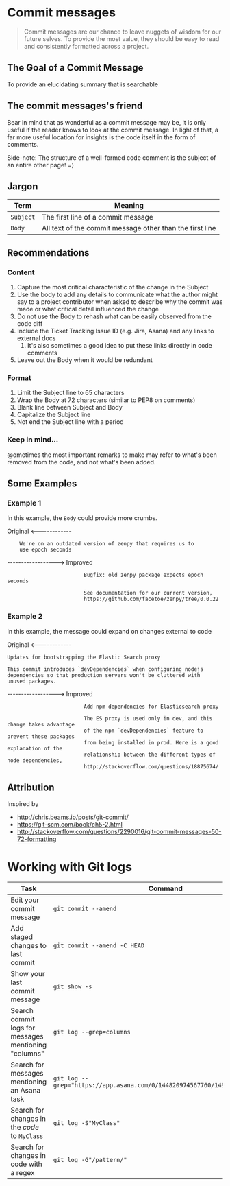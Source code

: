 # Commit messages

> Commit messages are our chance to leave nuggets of wisdom for our future selves. 
> To provide the most value, they should be easy to read and consistently formatted
> across a project.

## The Goal of a Commit Message

To provide an elucidating summary that is searchable

## The commit messages's friend
Bear in mind that as wonderful as a commit message may be, it is only useful if the reader 
knows to look at the commit message. In light of that, a far more useful location for insights 
is the code itself in the form of comments. 

Side-note: The structure of a well-formed code comment is the subject of an entire other page! =)

## Jargon

| Term | Meaning |
| --- | --- |
| `Subject` | The first line of a commit message | 
| `Body` | All text of the commit message other than the first line | 


## Recommendations

### Content

1. Capture the most critical characteristic of the change in the Subject
1. Use the body to add any details to communicate what the author might say to a project contributor when asked to describe why the commit was made or what critical detail influenced the change
1. Do not use the Body to rehash what can be easily observed from the code diff
1. Include the Ticket Tracking Issue ID (e.g. Jira, Asana) and any links to external docs
    1. It's also sometimes a good idea to put these links directly in code comments
1. Leave out the Body when it would be redundant

### Format

1. Limit the Subject line to 65 characters
1. Wrap the Body at 72 characters (similar to PEP8 on comments)
1. Blank line between Subject and Body
1. Capitalize the Subject line
1. Not end the Subject line with a period

### Keep in mind...

@ometimes the most important remarks to make may refer to what's been removed 
from the code, and not what's been added.


## Some Examples

### Example 1

In this example, the `Body` could provide more crumbs.

Original <------------
```
    We're on an outdated version of zenpy that requires us to 
    use epoch seconds
``` 

------------------> Improved 
```
                         Bugfix: old zenpy package expects epoch seconds

                         See documentation for our current version,
                         https://github.com/facetoe/zenpy/tree/0.0.22
```

### Example 2

In this example, the message could expand on changes external to code

Original <------------
```
Updates for bootstrapping the Elastic Search proxy

This commit introduces `devDependencies` when configuring nodejs
dependencies so that production servers won't be cluttered with
unused packages.
```

------------------> Improved 
```
                         Add npm dependencies for Elasticsearch proxy

                         The ES proxy is used only in dev, and this change takes advantage
                         of the npm `devDependencies` feature to prevent these packages
                         from being installed in prod. Here is a good explanation of the
                         relationship between the different types of node dependencies,
                         http://stackoverflow.com/questions/18875674/
```

## Attribution
Inspired by
 * http://chris.beams.io/posts/git-commit/
 * https://git-scm.com/book/ch5-2.html
 * http://stackoverflow.com/questions/2290016/git-commit-messages-50-72-formatting

# Working with Git logs

| Task | Command |
| --- | --- |
| Edit your commit message | `git commit --amend` |
| Add staged changes to last commit | `git commit --amend -C HEAD` |
| Show your last commit message | `git show -s` |
| Search commit logs for messages mentioning "columns" | `git log --grep=columns` |
| Search for messages mentioning an Asana task | `git log --grep="https://app.asana.com/0/144820974567760/149030287274142/f"`  |
| Search for changes in the *code* to `MyClass` | `git log -S"MyClass"` |
| Search for changes in code with a regex | `git log -G"/pattern/"` |


